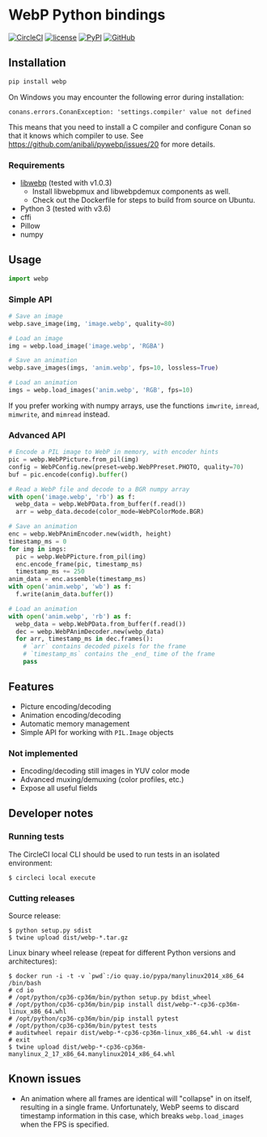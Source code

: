 # WebP Python bindings

[![CircleCI](https://img.shields.io/circleci/project/github/anibali/pywebp.svg)](https://circleci.com/gh/anibali/pywebp)
[![license](https://img.shields.io/github/license/anibali/pywebp.svg)](https://github.com/anibali/pywebp/blob/master/LICENSE)
[![PyPI](https://img.shields.io/pypi/v/webp)](https://pypi.org/project/webp/)
[![GitHub](https://img.shields.io/github/stars/anibali/pywebp?style=social)](https://github.com/anibali/pywebp)

## Installation

```sh
pip install webp
```

On Windows you may encounter the following error during installation:

```
conans.errors.ConanException: 'settings.compiler' value not defined
```

This means that you need to install a C compiler and configure Conan so that it knows which
compiler to use. See https://github.com/anibali/pywebp/issues/20 for more details.

### Requirements

* [libwebp](https://github.com/webmproject/libwebp) (tested with v1.0.3)
  - Install libwebpmux and libwebpdemux components as well.
  - Check out the Dockerfile for steps to build from source on Ubuntu.
* Python 3 (tested with v3.6)
* cffi
* Pillow
* numpy

## Usage

```python
import webp
```

### Simple API

```python
# Save an image
webp.save_image(img, 'image.webp', quality=80)

# Load an image
img = webp.load_image('image.webp', 'RGBA')

# Save an animation
webp.save_images(imgs, 'anim.webp', fps=10, lossless=True)

# Load an animation
imgs = webp.load_images('anim.webp', 'RGB', fps=10)
```

If you prefer working with numpy arrays, use the functions `imwrite`, `imread`, `mimwrite`,
and `mimread` instead.

### Advanced API

```python
# Encode a PIL image to WebP in memory, with encoder hints
pic = webp.WebPPicture.from_pil(img)
config = WebPConfig.new(preset=webp.WebPPreset.PHOTO, quality=70)
buf = pic.encode(config).buffer()

# Read a WebP file and decode to a BGR numpy array
with open('image.webp', 'rb') as f:
  webp_data = webp.WebPData.from_buffer(f.read())
  arr = webp_data.decode(color_mode=WebPColorMode.BGR)

# Save an animation
enc = webp.WebPAnimEncoder.new(width, height)
timestamp_ms = 0
for img in imgs:
  pic = webp.WebPPicture.from_pil(img)
  enc.encode_frame(pic, timestamp_ms)
  timestamp_ms += 250
anim_data = enc.assemble(timestamp_ms)
with open('anim.webp', 'wb') as f:
  f.write(anim_data.buffer())

# Load an animation
with open('anim.webp', 'rb') as f:
  webp_data = webp.WebPData.from_buffer(f.read())
  dec = webp.WebPAnimDecoder.new(webp_data)
  for arr, timestamp_ms in dec.frames():
    # `arr` contains decoded pixels for the frame
    # `timestamp_ms` contains the _end_ time of the frame
    pass
```

## Features

* Picture encoding/decoding
* Animation encoding/decoding
* Automatic memory management
* Simple API for working with `PIL.Image` objects

### Not implemented

* Encoding/decoding still images in YUV color mode
* Advanced muxing/demuxing (color profiles, etc.)
* Expose all useful fields

## Developer notes

### Running tests

The CircleCI local CLI should be used to run tests in an isolated environment:

```console
$ circleci local execute
```

### Cutting releases

Source release:

```console
$ python setup.py sdist
$ twine upload dist/webp-*.tar.gz
```

Linux binary wheel release (repeat for different Python versions and architectures):

```console
$ docker run -i -t -v `pwd`:/io quay.io/pypa/manylinux2014_x86_64 /bin/bash
# cd io
# /opt/python/cp36-cp36m/bin/python setup.py bdist_wheel
# /opt/python/cp36-cp36m/bin/pip install dist/webp-*-cp36-cp36m-linux_x86_64.whl
# /opt/python/cp36-cp36m/bin/pip install pytest
# /opt/python/cp36-cp36m/bin/pytest tests
# auditwheel repair dist/webp-*-cp36-cp36m-linux_x86_64.whl -w dist
# exit
$ twine upload dist/webp-*-cp36-cp36m-manylinux_2_17_x86_64.manylinux2014_x86_64.whl
```

## Known issues

* An animation where all frames are identical will "collapse" in on itself,
  resulting in a single frame. Unfortunately, WebP seems to discard timestamp
  information in this case, which breaks `webp.load_images` when the FPS
  is specified.
